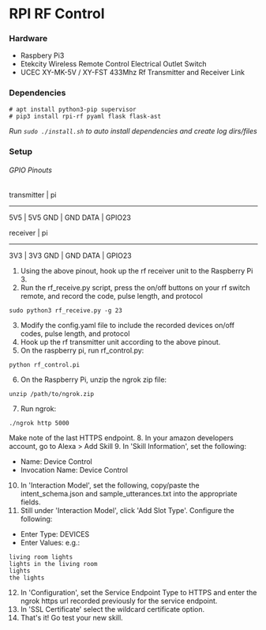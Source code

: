 # RPI RF Control

### Hardware
- Raspbery Pi3
- Etekcity Wireless Remote Control Electrical Outlet Switch
- UCEC XY-MK-5V / XY-FST 433Mhz Rf Transmitter and Receiver Link

### Dependencies
```
# apt install python3-pip supervisor
# pip3 install rpi-rf pyaml flask flask-ast

```
_Run ```sudo ./install.sh``` to auto install dependencies and create log dirs/files_


### Setup
###### GPIO Pinouts
transmitter | pi
- - - - - - - - -
5V5 | 5V5
GND | GND
DATA | GPIO23

receiver | pi
- - - - - - - - -
3V3 | 3V3
GND | GND
DATA | GPIO23

1. Using the above pinout, hook up the rf receiver unit to the Raspberry Pi 3.
2. Run the rf_receive.py script, press the on/off buttons on your rf switch remote, and record the code, pulse length, and protocol
```
sudo python3 rf_receive.py -g 23
```
3. Modify the config.yaml file to include the recorded devices on/off codes, pulse length, and protocol
4. Hook up the rf transmitter unit according to the above pinout.
5. On the raspberry pi, run rf_control.py:
```
python rf_control.pi
```
6. On the Raspberry Pi, unzip the ngrok zip file:
```
unzip /path/to/ngrok.zip
```

7. Run ngrok:
```
./ngrok http 5000
```
Make note of the last HTTPS endpoint.
8. In your amazon developers account, go to Alexa > Add Skill
9. In 'Skill Information', set the following:
- Name: Device Control
- Invocation Name: Device Control
10. In 'Interaction Model', set the following, copy/paste the intent_schema.json and sample_utterances.txt into the appropriate fields.
11. Still under 'Interaction Model', click 'Add Slot Type'. Configure the following:
- Enter Type: DEVICES
- Enter Values: <line separted list of device names> e.g.:
```
living room lights
lights in the living room
lights
the lights
```
12. In 'Configuration', set the Service Endpoint Type to HTTPS and enter the ngrok https url recorded previously for the service endpoint.
13. In 'SSL Certificate' select the wildcard certificate option.
14. That's it! Go test your new skill.
